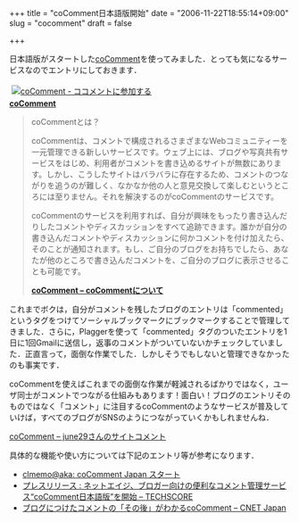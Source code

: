 +++
title = "coComment日本語版開始"
date = "2006-11-22T18:55:14+09:00"
slug = "cocomment"
draft = false

+++

<p>日本語版がスタートした<a href="http://jp.cocomment.com/" target="_blank">coComment</a>を使ってみました．とっても気になるサービスなのでエントリにしておきます．</p>
<p><a href="http://jp.cocomment.com/" title="coComment - ココメントに参加する" target="_blank"><img src="http://img.simpleapi.net/small/http://jp.cocomment.com/" alt="coComment - ココメントに参加する" hspace="4" vspace="4" border="0" /></a> <br /><a href="http://jp.cocomment.com/" title="coComment" target="_blank"><strong>coComment</strong></a></p>
<blockquote><p>
coCommentとは？</p>
<p>coCommentは、コメントで構成されるさまざまなWebコミュニティーを一元管理できる新しいサービスです。ウェブ上には、ブログや写真共有サービスをはじめ、利用者がコメントを書き込めるサイトが無数にあります。しかし、こうしたサイトはバラバラに存在するため、コメントのつながりを追うのが難しく、なかなか他の人と意見交換して楽しむというところには至りません。それを解決するのがcoCommentのサービスです。</p>
<p>coCommentのサービスを利用すれば、自分が興味をもったり書き込んだりしたコメントやディスカッションをすべて追跡できます。誰かが自分の書き込んだコメントやディスカッションに何かコメントを付け加えたら、そのことが通知されます。もし、ご自分のブログをお持ちでしたら、あなたが他のところで書き込んだコメントを、ご自分のブログに表示させることも可能です。</p>
<p><a href="http://jp.cocomment.com/about" title="coComment - coCommentについて" target="_blank"><strong>coComment &#8211; coCommentについて</strong></a>
</p></blockquote>
<p>これまでボクは，自分がコメントを残したブログのエントリは「commented」というタグをつけてソーシャルブックマークにブックマークすることで管理してきました．さらに，Plaggerを使って「commented」タグのついたエントリを1日に1回Gmailに送信し，返事のコメントがついていないかチェックしていました．正直言って，面倒な作業でした．しかしそうでもしないと管理できなかったのも事実です．</p>
<p>coCommentを使えばこれまでの面倒な作業が軽減されるばかりではなく，ユーザ同士がコメントでつながる仕組みもあります！面白い！ブログのエントリそのものではなく「コメント」に注目するcoCommentのようなサービスが普及していけば，すべてのブログがSNSのようにつながっていくかもしれませんね．</p>
<p><a href="http://jp.cocomment.com/comments/june29" target="_blank">coComment &#8211; june29さんのサイトコメント</a></p>
<p>具体的な機能や使い方については下記のエントリ等が参考になります．</p>
<ul>
<li><a href="http://at-aka.blogspot.com/2006/11/cocomment-japan.html" target="_blank">clmemo@aka: coComment Japan スタート</a></li>
<li><a href="http://www.techscore.com/forum/modules/wordpress2/index.php?p=493" target="_blank">プレスリリース : ネットエイジ、ブロガー向けの便利なコメント管理サービス“coComment日本語版”を開始 &#8211; TECHSCORE</a></li>
<li><a href="http://japan.cnet.com/news/media/story/0,2000056023,20320267,00.htm" target="_blank">ブログにつけたコメントの「その後」がわかるcoComment &#8211; CNET Japan</a></li>
</ul>

